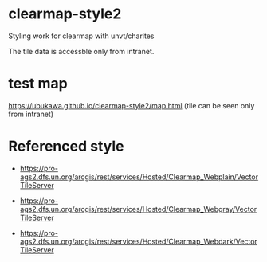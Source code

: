 # clearmap-style2
Styling work for clearmap with unvt/charites

The tile data is accessble only from intranet.

# test map
https://ubukawa.github.io/clearmap-style2/map.html (tile can be seen only from intranet)

# Referenced style
- https://pro-ags2.dfs.un.org/arcgis/rest/services/Hosted/Clearmap_Webplain/VectorTileServer
	
- https://pro-ags2.dfs.un.org/arcgis/rest/services/Hosted/Clearmap_Webgray/VectorTileServer
	
- https://pro-ags2.dfs.un.org/arcgis/rest/services/Hosted/Clearmap_Webdark/VectorTileServer